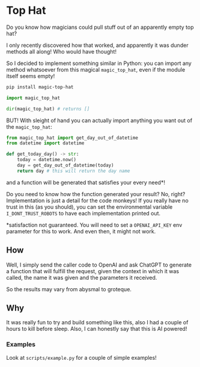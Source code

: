 # Top Hat

Do you know how magicians could pull stuff out of an apparently empty top hat?

I only recently discovered how that worked, and apparently it was dunder methods all along! Who would have thought!

So I decided to implement something similar in Python: you can import any method whatsoever from this magical `magic_top_hat`, even if the module itself seems empty!

```bash
pip install magic-top-hat
```

```python
import magic_top_hat

dir(magic_top_hat) # returns []
```

BUT! With sleight of hand you can actually import anything you want out of the `magic_top_hat`:

```python
from magic_top_hat import get_day_out_of_datetime
from datetime import datetime

def get_today_day() -> str: 
    today = datetime.now()
    day = get_day_out_of_datetime(today)
    return day # this will return the day name
```

and a function will be generated that satisfies your every need*!

Do you need to know how the function generated your result? No, right? Implementation is just a detail for the code monkeys! If you really have no trust in this (as you should), you can set the environmental variable `I_DONT_TRUST_ROBOTS` to have each implementation printed out.

*satisfaction not guaranteed. You will need to set a `OPENAI_API_KEY` env parameter for this to work. And even then, it might not work.

## How

Well, I simply send the caller code to OpenAI and ask ChatGPT to generate a function that will fulfill the request, given the context in which it was called, the name it was given and the parameters it received.

So the results may vary from abysmal to groteque.

## Why

It was really fun to try and build something like this, also I had a couple of hours to kill before sleep. Also, I can honestly say that this is AI powered!

### Examples

Look at `scripts/example.py` for a couple of simple examples!
